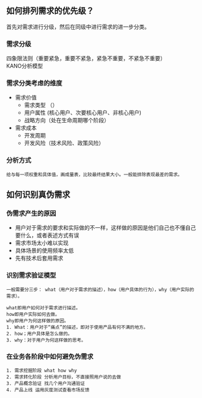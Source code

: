 ## 如何排列需求的优先级？ 
首先对需求进行分级，然后在同级中进行需求的进一步分类。 
### 需求分级  
四象限法则（重要紧急，重要不紧急，紧急不重要，不紧急不重要）  
KANO分析模型
### 需求分类考虑的维度
- 需求价值  
    - 需求类型 （）  
    - 用户属性 (核心用户、次要核心用户、非核心用户)  
    - 战略方向（处在生命周期哪个阶段）
- 需求成本  
    - 开发周期  
    - 开发风险（技术风险、政策风险） 
### 分析方式  
    给与每一项权重和具体值，画成量表，比较最终结果大小。一般能排除表现最差的需求。


## 如何识别真伪需求 
### 伪需求产生的原因  
- 用户对于需求的要求和实际做的不一样，这样做的原因是他们自己也不懂自己要什么，或者表述方式有误  
- 需求市场太小难以实现  
- 具体场景的使用频率太低
- 先有技术后套用需求

### 识别需求验证模型  
    一般需要分三步： what（用户对于需求的描述），how（用户具体的行为），why（用户实际的需求）。  

    what即用户如何对于需求进行描述。  
    how即用户实际如何去做。  
    why即用户为何这样做的原因。   
    1. What：用户对于“痛点”的描述，即对于使用产品有何不满的地方。
    2. how；用户具体是怎么做的。
    3. why：对于用户为何这样做的思考。 

### 在业务各阶段中如何避免伪需求  
    1. 需求挖掘阶段 what how why
    2. 需求转化阶段 分析用户目标，不直接照用户说的去做
    3. 产品概念验证 找几个用户沟通验证
    4. 产品上线 运用灰度测试查看市场反馈


